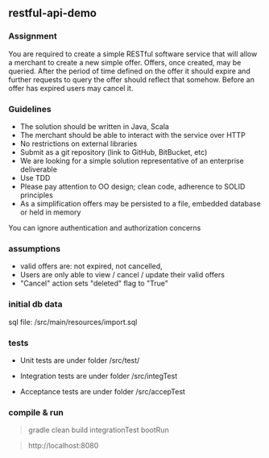 ## restful-api-demo

### Assignment

You are required to create a simple RESTful software service that will allow a merchant to create a new simple offer. Offers, once created, may be queried. After the period of time defined on the offer it should expire and further requests to query the offer should reflect that somehow. Before an offer has expired users may cancel it.


### Guidelines
- The solution should be written in Java, Scala
- The merchant should be able to interact with the service over HTTP
- No restrictions on external libraries
- Submit as a git repository (link to GitHub, BitBucket, etc)
- We are looking for a simple solution representative of an enterprise deliverable
- Use TDD
- Please pay attention to OO design; clean code, adherence to SOLID principles
- As a simplification offers may be persisted to a file, embedded database or held in memory

You can ignore authentication and authorization concerns


### assumptions

- valid offers are: not expired, not cancelled, 
- Users are only able to view / cancel / update their valid offers
- "Cancel" action sets "deleted" flag to "True"
  

### initial db data

sql file: /src/main/resources/import.sql


### tests

- Unit tests are under folder /src/test/

- Integration tests are under folder /src/integTest

- Acceptance tests are under folder /src/accepTest


### compile & run

>  gradle clean build integrationTest bootRun

>  http://localhost:8080


